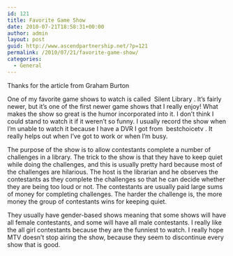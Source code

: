 ```yaml
---
id: 121
title: Favorite Game Show
date: 2010-07-21T18:58:31+00:00
author: admin
layout: post
guid: http://www.ascendpartnership.net/?p=121
permalink: /2010/07/21/favorite-game-show/
categories:
  - General
---
```

Thanks for the article from Graham Burton

One of my favorite game shows to watch is called &nbsp;Silent Library&nbsp;. It&#8217;s fairly newer, but it&#8217;s one of the first newer game shows that I really enjoy! What makes the show so great is the humor incorporated into it. I don&#8217;t think I could stand to watch it if it weren&#8217;t so funny. I usually record the show when I&#8217;m unable to watch it because I have a DVR I got from &nbsp;bestchoicetv&nbsp;. It really helps out when I&#8217;ve got to work or when I&#8217;m busy.

The purpose of the show is to allow contestants complete a number of challenges in a library. The trick to the show is that they have to keep quiet while doing the challenges, and this is usually pretty hard because most of the challenges are hilarious. The host is the librarian and he observes the contestants as they complete the challenges so that he can decide whether they are being too loud or not. The contestants are usually paid large sums of money for completing challenges. The harder the challenge is, the more money the group of contestants wins for keeping quiet.

They usually have gender-based shows meaning that some shows will have all female contestants, and some will have all male contestants. I really like the all girl contestants because they are the funniest to watch. I really hope MTV doesn&#8217;t stop airing the show, because they seem to discontinue every show that is good.